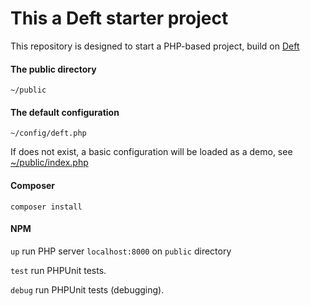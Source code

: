 # This a Deft starter project
This repository is designed to start a PHP-based project, build on [Deft](https://github.com/AlexanderGW/deft)

#### The public directory
`~/public`

#### The default configuration
`~/config/deft.php`

If does not exist, a basic configuration will be loaded as a demo, see [~/public/index.php](public/index.php)

#### Composer

`composer install`

#### NPM

`up` run PHP server `localhost:8000` on `public` directory

`test` run PHPUnit tests.

`debug` run PHPUnit tests (debugging).